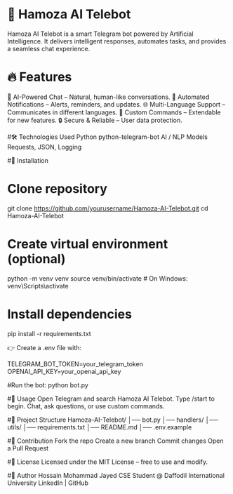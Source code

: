 # 🤖 Hamoza AI Telebot
Hamoza AI Telebot is a smart Telegram bot powered by Artificial Intelligence. It delivers intelligent responses, automates tasks, and provides a seamless chat experience.

# 🔥 Features
💬 AI-Powered Chat – Natural, human-like conversations.
📢 Automated Notifications – Alerts, reminders, and updates.
🌐 Multi-Language Support – Communicates in different languages.
📂 Custom Commands – Extendable for new features.
🔒 Secure & Reliable – User data protection.

#🛠️ Technologies Used
Python
python-telegram-bot
AI / NLP Models
Requests, JSON, Logging

#🚀 Installation
# Clone repository
git clone https://github.com/yourusername/Hamoza-AI-Telebot.git
cd Hamoza-AI-Telebot

# Create virtual environment (optional)
python -m venv venv
source venv/bin/activate   # On Windows: venv\Scripts\activate

# Install dependencies
pip install -r requirements.txt

👉 Create a .env file with:

TELEGRAM_BOT_TOKEN=your_telegram_token
OPENAI_API_KEY=your_openai_api_key

#Run the bot:
python bot.py

#📌 Usage
Open Telegram and search Hamoza AI Telebot.
Type /start to begin.
Chat, ask questions, or use custom commands.

#📂 Project Structure
Hamoza-AI-Telebot/
│── bot.py
│── handlers/
│── utils/
│── requirements.txt
│── README.md
│── .env.example

#🤝 Contribution
Fork the repo
Create a new branch
Commit changes
Open a Pull Request

#📜 License
Licensed under the MIT License – free to use and modify.

#👤 Author
Hossain Mohammad Jayed
CSE Student @ Daffodil International University
LinkedIn | GitHub